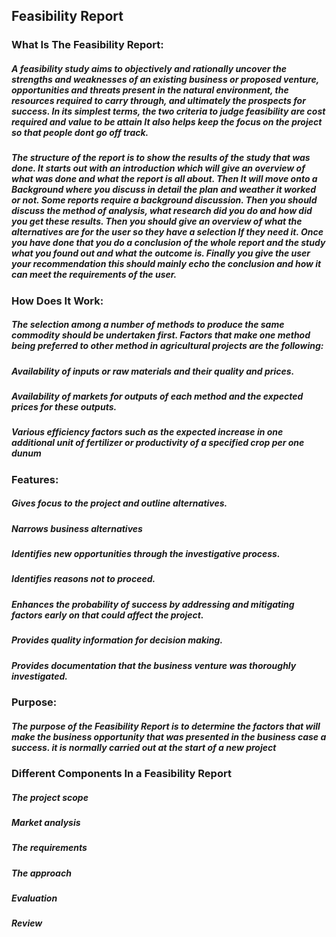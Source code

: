 ## Feasibility Report

### What Is The Feasibility Report:
##### A feasibility study aims to objectively and rationally uncover the strengths and weaknesses of an existing business or proposed venture, opportunities and threats present in the natural environment, the resources required to carry through, and ultimately the prospects for success. In its simplest terms, the two criteria to judge feasibility are cost required and value to be attain It also helps keep the focus on the project so that people dont go off track. 
##### The structure of the report is to show the results of the study that was done. It starts out with an introduction which will give an overview of what was done and what the report is all about. Then It will move onto a Background where you discuss in detail the plan and weather it worked or not. Some reports require a background discussion. Then you should discuss the method of analysis, what research did you do and how did you get these results. Then you should give an overview of what the alternatives are for the user so they have a selection If they need it. Once you have done that you do a conclusion of the whole report and the study what you found out and what the outcome is. Finally you give the user your recommendation this should mainly echo the conclusion and how it can meet the requirements of the user. 

### How Does It Work:
##### The selection among a number of methods to produce the same commodity should be undertaken first. Factors that make one method being preferred to other method in agricultural projects are the following: 
##### Availability of inputs or raw materials and their quality and prices.
##### Availability of markets for outputs of each method and the expected prices for these outputs.
##### Various efficiency factors such as the expected increase in one additional unit of fertilizer or productivity of a specified crop per one dunum

### Features:
##### Gives focus to the project and outline alternatives.
##### Narrows business alternatives
##### Identifies new opportunities through the investigative process.
##### Identifies reasons not to proceed.
##### Enhances the probability of success by addressing and mitigating factors early on that could affect the project. 
##### Provides quality information for decision making.
##### Provides documentation that the business venture was thoroughly investigated.

### Purpose: 
##### The purpose of the Feasibility Report is to determine the factors that will make the business opportunity that was presented in the business case a success. it is normally carried out at the start of a new project

### Different Components In a Feasibility Report
##### The project scope
##### Market analysis 
##### The requirements
##### The approach 
##### Evaluation
##### Review 

